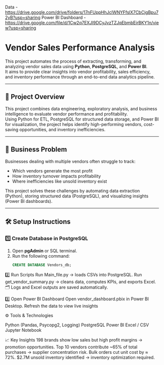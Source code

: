 
Data - https://drive.google.com/drive/folders/17nFUppHhJclWNYFfslX7CbCjgBpu72yB?usp=sharing
Power BI Dashboard - https://drive.google.com/file/d/1Cw2q7EXJl9DCyJvzTZJqEbmbEirBKY1n/view?usp=sharing



# Vendor Sales Performance Analysis

This project automates the process of extracting, transforming, and analyzing vendor sales data using **Python**, **PostgreSQL**, and **Power BI**.  
It aims to provide clear insights into vendor profitability, sales efficiency, and inventory performance through an end-to-end data analytics pipeline.

---

## 🧩 Project Overview
This project combines data engineering, exploratory analysis, and business intelligence to evaluate vendor performance and profitability.  
Using Python for ETL, PostgreSQL for structured data storage, and Power BI for visualization, the project helps identify high-performing vendors, cost-saving opportunities, and inventory inefficiencies.

---

## 💼 Business Problem
Businesses dealing with multiple vendors often struggle to track:
- Which vendors generate the most profit  
- How inventory turnover impacts profitability  
- Where inefficiencies like unsold inventory exist  

This project solves these challenges by automating data extraction (Python), storing structured data (PostgreSQL), and visualizing insights (Power BI dashboards).

---

## 🛠️ Setup Instructions

### 1️⃣ Create Database in PostgreSQL
1. Open **pgAdmin** or SQL terminal.  
2. Run the following command:
   ```sql
   CREATE DATABASE Vendors_db;

2️⃣ Run Scripts
Run Main_file.py → loads CSVs into PostgreSQL.
Run get_vendor_summary.py → cleans data, computes KPIs, and exports Excel.
🗂️ Logs and Excel outputs are saved automatically.


3️⃣ Open Power BI Dashboard
Open vendor_dashboard.pbix in Power BI Desktop.
Refresh the data to view live insights


⚙️ Tools & Technologies

Python (Pandas, Psycopg2, Logging)
PostgreSQL
Power BI
Excel / CSV
Jupyter Notebook


📈 Key Insights
198 brands show low sales but high profit margins → promotion opportunities.
Top 10 vendors contribute ~65% of total purchases → supplier concentration risk.
Bulk orders cut unit cost by ≈ 72%.
$2.7M unsold inventory identified → inventory optimization required.

